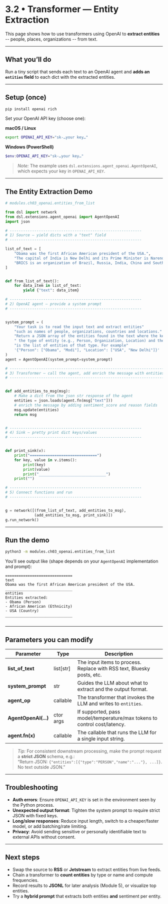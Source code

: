 # 3.2 • Transformer — Entity Extraction

This page shows how to use transformers using OpenAI to **extract entities** -- people, places, organizations -- from text.

---

## What you’ll do
Run a tiny script that sends each text to an OpenAI agent and **adds an `entities` field** to each dict with the extracted entities.

---

## Setup (once)
```bash
pip install openai rich
```

Set your OpenAI API key (choose one):

**macOS / Linux**
```bash
export OPENAI_API_KEY="sk-…your key…"
```

**Windows (PowerShell)**
```powershell
$env:OPENAI_API_KEY="sk-…your key…"
```

> _Note:_ The example uses `dsl.extensions.agent_openai.AgentOpenAI`, which expects your key in `OPENAI_API_KEY`.

---

## The Entity Extraction Demo

```python
# modules.ch03_openai.entities_from_list

from dsl import network
from dsl.extensions.agent_openai import AgentOpenAI
import json

# -----------------------------------------------------------
# 1) Source — yield dicts with a "text" field
# -----------------------------------------------------------

list_of_text = [
    "Obama was the first African American president of the USA.",
    "The capital of India is New Delhi and its Prime Minister is Narendra Modi.",
    "BRICS is an organization of Brazil, Russia, India, China and South Africa. Putin, Xi, and Modi met in Beijing",
]


def from_list_of_text():
    for data_item in list_of_text:
        yield {"text": data_item}

# -----------------------------------------------------------
# 2) OpenAI agent — provide a system prompt
# -----------------------------------------------------------


system_prompt = (
    "Your task is to read the input text and extract entities"
    "such as names of people, organizations, countries and locations."
    "Return a JSON array of the entities found in the text where the key is"
    " the type of entity (e.g., Person, Organization, Location) and the value"
    "is the list of entities of that type. For example"
    '{"Person": ["Obama", "Modi"], "Location": ["USA", "New Delhi"]}'
)
agent = AgentOpenAI(system_prompt=system_prompt)

# ---------------------------------------------------------------------
# 3) Transformer — call the agent, add enrich the message with entities
# ----------------------------------------------------------------------


def add_entities_to_msg(msg):
    # Make a dict from the json str response of the agent
    entities = json.loads(agent.fn(msg["text"]))
    # enrich the message by adding sentiment_score and reason fields
    msg.update(entities)
    return msg


# -----------------------------------------------------------
# 4) Sink — pretty print dict keys/values
# -----------------------------------------------------------


def print_sink(v):
    print("==============================")
    for key, value in v.items():
        print(key)
        print(value)
        print("______________________________")
    print("")

# -----------------------------------------------------------
# 5) Connect functions and run
# -----------------------------------------------------------


g = network([(from_list_of_text, add_entities_to_msg),
             (add_entities_to_msg, print_sink)])
g.run_network()


```

---

## Run the demo
```bash
python3 -m modules.ch03_openai.entities_from_list
```

You’ll see output like (shape depends on your `AgentOpenAI` implementation and prompt):
```
==============================
text
Obama was the first African American president of the USA.
______________________________
entities
Entities extracted:
- Obama (Person)
- African American (Ethnicity)
- USA (Country)
______________________________


```

---

## Parameters you can modify

| Parameter | Type | Description |
|-----------|------|-------------|
| **list_of_text** | list[str] | The input items to process. Replace with RSS text, Bluesky posts, etc. |
| **system_prompt** | str | Guides the LLM about what to extract and the output format. |
| **agent_op** | callable | The transformer that invokes the LLM and writes to `entities`. |
| **AgentOpenAI(...)** | ctor args | If supported, pass model/temperature/max tokens to control cost/latency. |
| **agent.fn(x)** | callable | The callable that runs the LLM for a single input string. |

> _Tip:_ For consistent downstream processing, make the prompt request a **strict JSON** schema, e.g.:  
> “Return JSON: `{"entities":[{"type":"PERSON","name":"..."}, ...]}`. No text outside JSON.”

---

## Troubleshooting

- **Auth errors**: Ensure `OPENAI_API_KEY` is set in the environment seen by the Python process.  
- **Unexpected output format**: Tighten the system prompt to require strict JSON with fixed keys.  
- **Long/slow responses**: Reduce input length, switch to a cheaper/faster model, or add batching/rate limiting.  
- **Privacy**: Avoid sending sensitive or personally identifiable text to external APIs without consent.

---

## Next steps
- Swap the source to **RSS** or **Jetstream** to extract entities from live feeds.  
- Chain a transformer to **count entities** by type or name and compute frequencies.  
- Record results to **JSONL** for later analysis (Module 5), or visualize top entities.  
- Try a **hybrid prompt** that extracts both entities **and** sentiment per entity.
